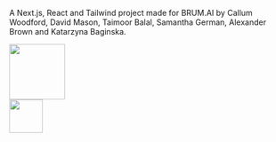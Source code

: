 

A Next.js, React and Tailwind project made for BRUM.AI by Callum Woodford, David Mason, Taimoor Balal, Samantha German, Alexander Brown and Katarzyna Baginska.

<img src="architects_logo_white.png" height="100px">
<div></div>
<img src="BRUMAI_MANDARIN@2x.png" height="60px">